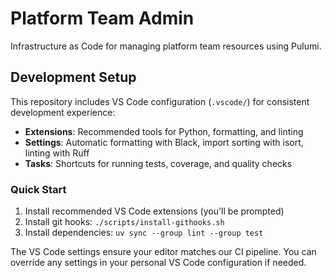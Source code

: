 # Platform Team Admin

Infrastructure as Code for managing platform team resources using Pulumi.

## Development Setup

This repository includes VS Code configuration (`.vscode/`) for consistent development experience:

- **Extensions**: Recommended tools for Python, formatting, and linting
- **Settings**: Automatic formatting with Black, import sorting with isort, linting with Ruff
- **Tasks**: Shortcuts for running tests, coverage, and quality checks

### Quick Start
1. Install recommended VS Code extensions (you'll be prompted)
2. Install git hooks: `./scripts/install-githooks.sh`
3. Install dependencies: `uv sync --group lint --group test`

The VS Code settings ensure your editor matches our CI pipeline. You can override any settings in your personal VS Code configuration if needed.